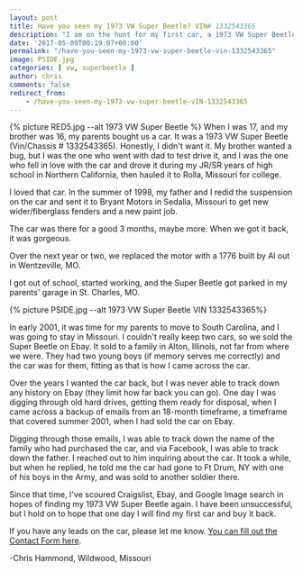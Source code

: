 ```yaml
---
layout: post
title: Have you seen my 1973 VW Super Beetle? VIN# 1332543365
description: "I am on the hunt for my first car, a 1973 VW Super Beetle, last known to have travelled to Fort Drum in New York."
date: '2017-05-09T00:19:07+00:00'
permalink: "/have-you-seen-my-1973-vw-super-beetle-vin-1332543365"
image: PSIDE.jpg
categories: [ vw, superbeetle ]
author: chris
comments: false
redirect_from:
    - /have-you-seen-my-1973-vw-super-beetle-vIN-1332543365
---
```

{% picture RED5.jpg --alt 1973 VW Super Beetle  %}
When I was 17, and my brother was 16, my parents bought us a car. It was a 1973 VW Super Beetle (Vin/Chassis # 1332543365). Honestly, I didn't want it. My brother wanted a bug, but I was the one who went with dad to test drive it, and I was the one who fell in love with the car and drove it during my JR/SR years of high school in Northern California, then hauled it to Rolla, Missouri for college.

I loved that car. In the summer of 1998, my father and I redid the suspension on the car and sent it to Bryant Motors in Sedalia, Missouri to get new wider/fiberglass fenders and a new paint job.

The car was there for a good 3 months, maybe more. When we got it back, it was gorgeous.

Over the next year or two, we replaced the motor with a 1776 built by Al out in Wentzeville, MO.

I got out of school, started working, and the Super Beetle got parked in my parents' garage in St. Charles, MO.

{% picture PSIDE.jpg --alt 1973 VW Super Beetle VIN 1332543365%}

In early 2001, it was time for my parents to move to South Carolina, and I was going to stay in Missouri. I couldn't really keep two cars, so we sold the Super Beetle on Ebay. It sold to a family in Alton, Illinois, not far from where we were. They had two young boys (if memory serves me correctly) and the car was for them, fitting as that is how I came across the car.

Over the years I wanted the car back, but I was never able to track down any history on Ebay (they limit how far back you can go). One day I was digging through old hard drives, getting them ready for disposal, when I came across a backup of emails from an 18-month timeframe, a timeframe that covered summer 2001, when I had sold the car on Ebay.

Digging through those emails, I was able to track down the name of the family who had purchased the car, and via Facebook, I was able to track down the father. I reached out to him inquiring about the car. It took a while, but when he replied, he told me the car had gone to Ft Drum, NY with one of his boys in the Army, and was sold to another soldier there.

Since that time, I've scoured Craigslist, Ebay, and Google Image search in hopes of finding my 1973 VW Super Beetle again. I have been unsuccessful, but I hold on to hope that one day I will find my first car and buy it back.

If you have any leads on the car, please let me know. [You can fill out the Contact Form here](https://www.chrishammond.com/Contact).

-Chris Hammond, Wildwood, Missouri

